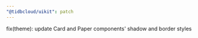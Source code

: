 ```yaml
---
"@tidbcloud/uikit": patch
---
```


fix(theme): update Card and Paper components' shadow and border styles
